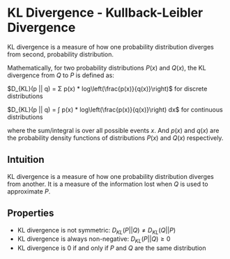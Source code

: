# KL Divergence - Kullback-Leibler Divergence

KL divergence is a measure of how one probability distribution diverges from second, probability distribution.

Mathematically, for two probability distributions $P(x)$ and $Q(x)$, the KL divergence from $Q$ to $P$ is defined as:

$D_{KL}(p || q) = Σ p(x) * log\left(\frac{p(x)}{q(x)}\right)$ for discrete distributions 

$D_{KL}(p || q) = ∫ p(x) * log\left(\frac{p(x)}{q(x)}\right) dx$ for continuous distributions  

where the sum/integral is over all possible events $x$. And $p(x)$ and $q(x)$ are the probability density functions of distributions $P(x)$ and $Q(x)$ respectively.

## Intuition

KL divergence is a measure of how one probability distribution diverges from another. It is a measure of the information lost when $Q$ is used to approximate $P$.

## Properties

- KL divergence is not symmetric: $D_{KL}(P || Q) ≠ D_{KL}(Q || P)$
- KL divergence is always non-negative: $D_{KL}(P || Q) ≥ 0$
- KL divergence is 0 if and only if $P$ and $Q$ are the same distribution


